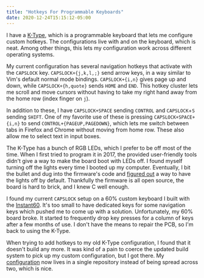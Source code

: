 ```yaml
---
title: "Hotkeys For Programmable Keyboards"
date: 2020-12-24T15:15:12-05:00
---
```


I have a [K-Type][ktype-link], which is a programmable keyboard that lets me
configure custom hotkeys. The configurations live with and on the keyboard,
which is neat. Among other things, this lets my configuration work across
different operating systems.

My current configuration has several navigation hotkeys that activate with the
`CAPSLOCK` key. `CAPSLOCK+{j,k,l,;}` send arrow keys, in a way similar to Vim's
default normal mode bindings. `CAPSLOCK+{i,n}` gives page up and down, while
`CAPSLOCK+{h,quote}` sends `HOME` and `END`. This hotkey cluster lets me scroll
and move cursors without having to take my right hand away from the home row
(index finger on `j`).

In addition to these, I have `CAPSLOCK+SPACE` sending `CONTROL` and
`CAPSLOCK`+`S` sending `SHIFT`. One of my favorite use of these is pressing
`CAPSLOCK+SPACE+{i,n}` to send `CONTROL+{PAGEUP,PAGEDOWN}`, which lets me
switch between tabs in Firefox and Chrome without moving from home row. These
also allow me to select text in input boxes.

The K-Type has a bunch of RGB LEDs, which I prefer to be off most of the time.
When I first tried to program it in 2017, the provided user-friendly tools
didn't give a way to make the board boot with LEDs off. I found myself turning
off the lights every time I booted up my computer.  Eventually, I bit the
bullet and dug into the firmware's code and [figured out][lights-off-code] a
way to have the lights off by default. Thankfully the firmware is all open
source, the board is hard to brick, and I knew C well enough.

I found my current `CAPSLOCK` setup on a 60% custom keyboard I built with the
[Instant60][instant60]. It's too small to have dedicated keys for some
navigation keys which pushed me to come up with a solution. Unfortunately,
my 60% board broke. It started to frequently drop key presses for a column of
keys after a few months of use. I don't have the means to repair the PCB, so
I'm back to using the K-Type.

When trying to add hotkeys to my old K-Type configuration, I found that it
doesn't build any more. It was kind of a pain to coerce the updated build
system to pick up my custom configuration, but I got there. My
[configuration][config] now lives in a single repository instead of being
spread across two, which is nice.

[ktype-link]: https://kono.store/products/k-type-mechanical-keyboard
[lights-off-code]: https://github.com/XrXr/kiibohd-controller/blob/8240bc27bc5bf834a9228c972e10c6d1337546ec/Scan/Devices/ISSILed/led_scan.c#L828
[instant60]: https://cannonkeys.com/products/preorder-instant60-pcb
[config]: https://github.com/XrXr/kiibohd-controller/commit/ee286b741281dbf5a937a750483bfc3399f4725d
